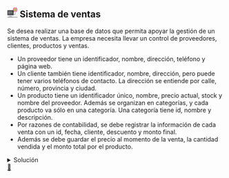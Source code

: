 ## <img src="https://raw.githubusercontent.com/FJrodafo/University/main/DAW/BAE/T03_Sistema_de_ventas/Assets/Images/Computer.png" width="24"> Sistema de ventas

Se desea realizar una base de datos que permita apoyar la gestión de un sistema de ventas. La empresa necesita llevar un control de proveedores, clientes, productos y ventas.

- Un proveedor tiene un identificador, nombre, dirección, teléfono y página web.
- Un cliente también tiene identificador, nombre, dirección, pero puede tener varios teléfonos de contacto. La dirección se entiende por calle, número, provincia y ciudad.
- Un producto tiene un identificador único, nombre, precio actual, stock y nombre del proveedor. Además se organizan en categorías, y cada producto va sólo en una categoría. Una categoría tiene id, nombre y descripción.
- Por razones de contabilidad, se debe registrar la información de cada venta con un id, fecha, cliente, descuento y monto final.
- Además se debe guardar el precio al momento de la venta, la cantidad vendida y el monto total por el producto.

<details>
<summary>Solución</summary>
<img src="https://raw.githubusercontent.com/FJrodafo/University/main/DAW/BAE/T03_Sistema_de_ventas/Assets/Diagrams/Exported/Diagram.drawio.png">
</details>

<link rel="stylesheet" href="./../../../../README.css">
<a class="scrollup" href="#top">&#x1F53C</a>